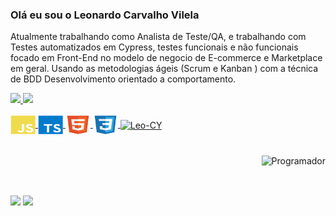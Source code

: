 ### Olá eu sou o Leonardo Carvalho Vilela

Atualmente trabalhando como Analista de Teste/QA, e trabalhando com Testes automatizados em Cypress, testes funcionais e não funcionais focado em Front-End no modelo de negocio de E-commerce e Marketplace em geral.
Usando as metodologias ágeis (Scrum e Kanban ) com a técnica de BDD Desenvolvimento orientado a comportamento.

 <div>
  <a href="https://github.com/leonardovilela100">
  <img height="190em" src="https://github-readme-stats.vercel.app/api?username=leonardovilela100&show_icons=true&theme=dark&include_all_commits=true&count_private=true"/>
  <img height="190em" src="https://github-readme-stats.vercel.app/api/top-langs/?username=leonardovilela100&layout=compact&langs_count=7&theme=dark"/>
</div>
</div>
 
 <div style="display: inline_block"><br>
  <img align="center" alt="Leo-Js" height="30" width="40" src="https://raw.githubusercontent.com/devicons/devicon/master/icons/javascript/javascript-plain.svg">
  <img align="center" alt="Leo-Ts" height="30" width="40" src="https://raw.githubusercontent.com/devicons/devicon/master/icons/typescript/typescript-plain.svg">
  <img align="center" alt="Leo-HTML" height="30" width="40" src="https://raw.githubusercontent.com/devicons/devicon/master/icons/html5/html5-original.svg">
  <img align="center" alt="Leo-CSS" height="30" width="40" src="https://raw.githubusercontent.com/devicons/devicon/master/icons/css3/css3-original.svg">
 <img align="center" alt="Leo-CY" height="30" width="40" src="https://user-images.githubusercontent.com/61808858/159625467-e645eaff-baf9-42ef-8b23-eab60214ce6f.svg"><br><br><br>
   <img align="right" alt="Programador" src="https://anatomia-papel-e-caneta.com/wp-content/uploads/2019/06/programador.gif"><br><br>
</div>
 
 ##
 
 <div> 
  <a href = "mailto:leovilela100@gmail.com"><img src="https://img.shields.io/badge/Gmail-D14836?style=for-the-badge&logo=gmail&logoColor=white" target="_blank"></a>
  <a href="https://www.linkedin.com/in/leonardo-carvalho-vilela/" target="_blank"><img src="https://img.shields.io/badge/-LinkedIn-%230077B5?style=for-the-badge&logo=linkedin&logoColor=white" target="_blank"></a> 
  
 </div>










